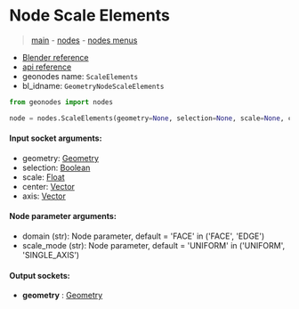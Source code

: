 # Node Scale Elements

> [main](../structure.md) - [nodes](nodes.md) - [nodes menus](nodes_menus.md)

- [Blender reference](https://docs.blender.org/manual/en/latest/modeling/geometry_nodes/mesh/scale_elements.html)
- [api reference](https://docs.blender.org/api/current/bpy.types.GeometryNodeScaleElements.html)
- geonodes name: `ScaleElements`
- bl_idname: `GeometryNodeScaleElements`

```python
from geonodes import nodes

node = nodes.ScaleElements(geometry=None, selection=None, scale=None, center=None, axis=None, domain='FACE', scale_mode='UNIFORM')
```

#### Input socket arguments:

- geometry: [Geometry](Geometry.md)
- selection: [Boolean](Boolean.md)
- scale: [Float](Float.md)
- center: [Vector](Vector.md)
- axis: [Vector](Vector.md)

#### Node parameter arguments:

- domain (str): Node parameter, default = 'FACE' in ('FACE', 'EDGE')
- scale_mode (str): Node parameter, default = 'UNIFORM' in ('UNIFORM', 'SINGLE_AXIS')

#### Output sockets:

- **geometry** : [Geometry](Geometry.md)

